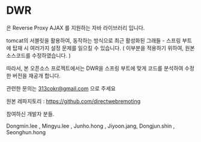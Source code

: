 # DWR
은 Reverse Proxy AJAX 를 지원하는 자바 라이브러리 입니다.

tomcat의 서블릿을 활용하여, 동작하는 방식으로
최근 활성화된 그래들 - 스프링 부트에 탑재 시 
여러가지 설정 문제를 일으킬 수 있습니다.
( 이부분을 적용하기 위하여, 원본 소스코드를 수정하였습니다. )

따라서, 본 오픈소스 프로젝트에서는 DWR을 스프링 부트에 맞게
코드를 분석하여 수정한 버전을 재공개 합니다.

관련한 문의는 313cokr@gmail.com 으로 주세요

원본 레파지토리 : https://github.com/directwebremoting

참여하신 개발자 분들.

Dongmin.lee , Mingyu.lee , Junho.hong , Jiyoon.jang, Dongjun.shin , Seonghun.hong